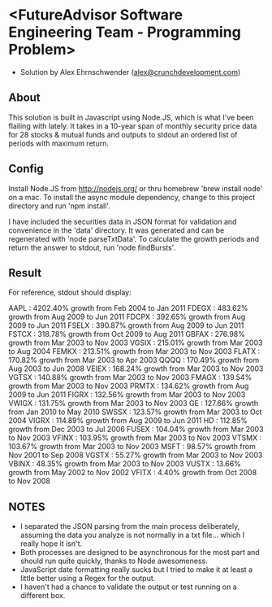 # <FutureAdvisor Software Engineering Team - Programming Problem>
 - Solution by Alex Ehrnschwender (alex@crunchdevelopment.com)


## About
This solution is built in Javascript using Node.JS, which is what I've been flailing with lately.
It takes in a 10-year span of monthly security price data for 28 stocks & mutual funds and outputs
to stdout an ordered list of periods with maximum return.


## Config
Install Node.JS from http://nodejs.org/ or thru homebrew 'brew install node' on a mac.
To install the async module dependency, change to this project directory and run 'npm install'.

I have included the securities data in JSON format for validation and convenience in the 'data' directory.
It was generated and can be regenerated with 'node parseTxtData'.
To calculate the growth periods and return the answer to stdout, run 'node findBursts'.


## Result
For reference, stdout should display:

AAPL : 4202.40% growth from Feb 2004 to Jan 2011
FDEGX : 483.62% growth from Aug 2009 to Jun 2011
FDCPX : 392.65% growth from Aug 2009 to Jun 2011
FSELX : 390.87% growth from Aug 2009 to Jun 2011
FSTCX : 318.78% growth from Oct 2009 to Aug 2011
GBFAX : 276.98% growth from Mar 2003 to Nov 2003
VGSIX : 215.01% growth from Mar 2003 to Aug 2004
FEMKX : 213.51% growth from Mar 2003 to Nov 2003
FLATX : 170.82% growth from Mar 2003 to Apr 2003
QQQQ : 170.49% growth from Aug 2003 to Jun 2008
VEIEX : 168.24% growth from Mar 2003 to Nov 2003
VGTSX : 140.88% growth from Mar 2003 to Nov 2003
FMAGX : 139.54% growth from Mar 2003 to Nov 2003
PRMTX : 134.62% growth from Aug 2009 to Jun 2011
FIGRX : 132.56% growth from Mar 2003 to Nov 2003
VWIGX : 131.75% growth from Mar 2003 to Nov 2003
GE : 127.66% growth from Jan 2010 to May 2010
SWSSX : 123.57% growth from Mar 2003 to Oct 2004
VIGRX : 114.89% growth from Aug 2009 to Jun 2011
HD : 112.85% growth from Dec 2003 to Jul 2006
FUSEX : 104.04% growth from Mar 2003 to Nov 2003
VFINX : 103.95% growth from Mar 2003 to Nov 2003
VTSMX : 103.67% growth from Mar 2003 to Nov 2003
MSFT : 98.57% growth from Nov 2001 to Sep 2008
VGSTX : 55.27% growth from Mar 2003 to Nov 2003
VBINX : 48.35% growth from Mar 2003 to Nov 2003
VUSTX : 13.66% growth from May 2002 to Nov 2002
VFITX : 4.40% growth from Oct 2008 to Nov 2008



## NOTES
* I separated the JSON parsing from the main process deliberately, assuming the data you analyze is not normally in a txt file... which I really hope it isn't.
* Both processes are designed to be asynchronous for the most part and should run quite quickly, thanks to Node awesomeness.
* JavaScript date formatting really sucks but I tried to make it at least a little better using a Regex for the output.
* I haven't had a chance to validate the output or test running on a different box.
